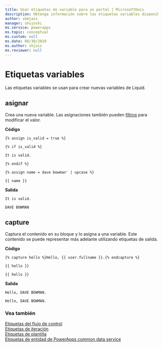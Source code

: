 ```yaml
---
title: Usar etiquetas de variable para un portal | MicrosoftDocs
description: Obtenga información sobre las etiquetas variables disponibles en el portal.
author: sbmjais
manager: shujoshi
ms.service: powerapps
ms.topic: conceptual
ms.custom: null
ms.date: 08/30/2019
ms.author: shjais
ms.reviewer: null
---
```


# <a name="variable-tags"></a>Etiquetas variables

Las etiquetas variables se usan para crear nuevas variables de Liquid.

## <a name="assign"></a>asignar

Crea una nueva variable. Las asignaciones también pueden [filtros](liquid-filters.md) para modificar el valor.  

**Código**

```
{% assign is_valid = true %}

{% if is_valid %}

It is valid.

{% endif %}

{% assign name = dave bowman' | upcase %}

{{ name }}
```

**Salida**

```
It is valid.

DAVE BOWMAN
```

## <a name="capture"></a>capture

Captura el contenido en su bloque y lo asigna a una variable. Este contenido se puede representar más adelante utilizando etiquetas de salida.

**Código**

```
{% capture hello %}Hello, {{ user.fullname }}.{% endcapture %}

{{ hello }}

{{ hello }}
```

**Salida**

```
Hello, DAVE BOWMAN.

Hello, DAVE BOWMAN.
```

### <a name="see-also"></a>Vea también

[Etiquetas del flujo de control](control-flow-tags.md)<br>
[Etiquetas de iteración](iteration-tags.md)<br>
[Etiquetas de plantilla](template-tags.md)<br>
[Etiquetas de entidad de PowerApps common data service](portals-entity-tags.md)
